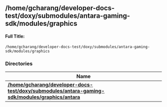 

## /home/gcharang/developer-docs-test/doxy/submodules/antara-gaming-sdk/modules/graphics

#### Full Title:
```
/home/gcharang/developer-docs-test/doxy/submodules/antara-gaming-sdk/modules/graphics
```





### Directories

| Name           |
| -------------- |
| **[/home/gcharang/developer-docs-test/doxy/submodules/antara-gaming-sdk/modules/graphics/antara](Files/dir_8d8d806b4c65847f36c0d81d5655ed3a.md#dir-/home/gcharang/developer-docs-test/doxy/submodules/antara-gaming-sdk/modules/graphics/antara)**  |






















